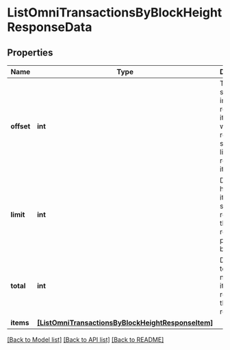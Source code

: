 # ListOmniTransactionsByBlockHeightResponseData


## Properties
Name | Type | Description | Notes
------------ | ------------- | ------------- | -------------
**offset** | **int** | The starting index of the response items, i.e. where the response should start listing the returned items. | 
**limit** | **int** | Defines how many items should be returned in the response per page basis. | 
**total** | **int** | Defines the total number of items returned in the response. | 
**items** | [**[ListOmniTransactionsByBlockHeightResponseItem]**](ListOmniTransactionsByBlockHeightResponseItem.md) |  | 

[[Back to Model list]](../README.md#documentation-for-models) [[Back to API list]](../README.md#documentation-for-api-endpoints) [[Back to README]](../README.md)


